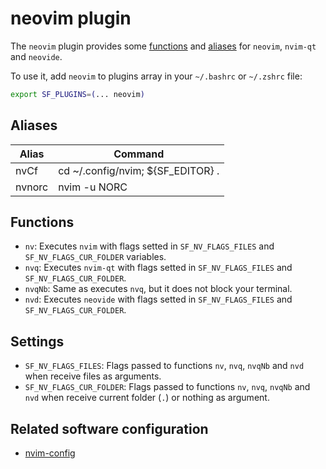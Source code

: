 # neovim plugin

The `neovim` plugin provides some [functions](#functions) and [aliases](#aliases) for `neovim`, `nvim-qt` and `neovide`.

To use it, add `neovim` to plugins array in your `~/.bashrc` or `~/.zshrc` file:

```sh
export SF_PLUGINS=(... neovim)
```

## Aliases

| Alias  | Command                           |
| ------ | --------------------------------- |
| nvCf   | cd ~/.config/nvim; ${SF_EDITOR} . |
| nvnorc | nvim -u NORC                      |

## Functions

- `nv`: Executes `nvim` with flags setted in `SF_NV_FLAGS_FILES` and `SF_NV_FLAGS_CUR_FOLDER` variables.
- `nvq`: Executes `nvim-qt` with flags setted in `SF_NV_FLAGS_FILES` and `SF_NV_FLAGS_CUR_FOLDER`.
- `nvqNb`: Same as executes `nvq`, but it does not block your terminal.
- `nvd`: Executes `neovide` with flags setted in `SF_NV_FLAGS_FILES` and `SF_NV_FLAGS_CUR_FOLDER`.

## Settings

- `SF_NV_FLAGS_FILES`: Flags passed to functions `nv`, `nvq`, `nvqNb` and `nvd` when receive files as arguments.
- `SF_NV_FLAGS_CUR_FOLDER`: Flags passed to functions `nv`, `nvq`, `nvqNb` and `nvd` when receive current folder (`.`) or nothing as argument.

## Related software configuration

- [nvim-config](https://github.com/Hdoc1509/nvim-config)
